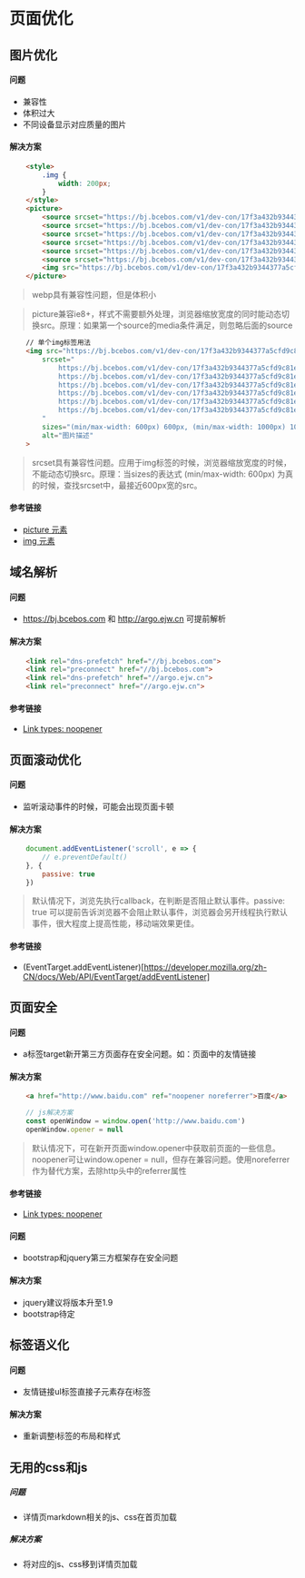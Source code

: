 # 页面优化


## 图片优化

#### 问题
* 兼容性
* 体积过大
* 不同设备显示对应质量的图片

#### 解决方案
```html
    <style>
        .img {
            width: 200px;
        }
    </style>
    <picture>
        <source srcset="https://bj.bcebos.com/v1/dev-con/17f3a432b9344377a5cfd9c81effd6f2.jpg@f_webp,d_progressive,q_50,w_600" media="(max/min-width: 600px)">
        <source srcset="https://bj.bcebos.com/v1/dev-con/17f3a432b9344377a5cfd9c81effd6f2.jpg@d_progressive,q_50,w_600" media="(max/min-width: 600px)">
        <source srcset="https://bj.bcebos.com/v1/dev-con/17f3a432b9344377a5cfd9c81effd6f2.jpg@f_webp,d_progressive,q_50,w_1000" media="(max/min-width: 1000px)">
        <source srcset="https://bj.bcebos.com/v1/dev-con/17f3a432b9344377a5cfd9c81effd6f2.jpg@d_progressive,q_50,w_1000" media="(max/min-width: 1000px)">
        <source srcset="https://bj.bcebos.com/v1/dev-con/17f3a432b9344377a5cfd9c81effd6f2.jpg@f_webp,d_progressive,q_50,w_1400" media="(max/min-width: 1400px)">
        <source srcset="https://bj.bcebos.com/v1/dev-con/17f3a432b9344377a5cfd9c81effd6f2.jpg@d_progressive,q_50,w_1400" media="(max/min-width: 1400px)">
        <img src="https://bj.bcebos.com/v1/dev-con/17f3a432b9344377a5cfd9c81effd6f2.jpg@d_progressive,q_50,w_1000" alt="图片描述" class="img">
    </picture>
```
> webp具有兼容性问题，但是体积小

> picture兼容ie8+，样式不需要额外处理，浏览器缩放宽度的同时能动态切换src。原理：如果第一个source的media条件满足，则忽略后面的source

```html
    // 单个img标签用法
    <img src="https://bj.bcebos.com/v1/dev-con/17f3a432b9344377a5cfd9c81effd6f2.jpg@d_progressive,w_1000,q_50"
        srcset="
            https://bj.bcebos.com/v1/dev-con/17f3a432b9344377a5cfd9c81effd6f2.jpg@f_webp,d_progressive,q_50,w_600 600w,
            https://bj.bcebos.com/v1/dev-con/17f3a432b9344377a5cfd9c81effd6f2.jpg@d_progressive,q_50,w_600 600w,
            https://bj.bcebos.com/v1/dev-con/17f3a432b9344377a5cfd9c81effd6f2.jpg@f_webp,d_progressive,q_50,w_1000 1000w,
            https://bj.bcebos.com/v1/dev-con/17f3a432b9344377a5cfd9c81effd6f2.jpg@d_progressive,q_50,w_1000 1000w,
            https://bj.bcebos.com/v1/dev-con/17f3a432b9344377a5cfd9c81effd6f2.jpg@f_webp,d_progressive,q_50,w_1400 1400w,
            https://bj.bcebos.com/v1/dev-con/17f3a432b9344377a5cfd9c81effd6f2.jpg@d_progressive,q_50,w_1400 1400w
        "
        sizes="(min/max-width: 600px) 600px, (min/max-width: 1000px) 1000px, (min/max-width: 1400px) 1400px, 1000w"
        alt="图片描述"
    >
```
> srcset具有兼容性问题。应用于img标签的时候，浏览器缩放宽度的时候，不能动态切换src。原理：当sizes的表达式 (min/max-width: 600px) 为真的时候，查找srcset中，最接近600px宽的src。

#### 参考链接

* [picture 元素](https://developer.mozilla.org/zh-CN/docs/Web/HTML/Element/picture)
* [img 元素](https://developer.mozilla.org/zh-CN/docs/Web/HTML/Element/img)

## 域名解析

#### 问题
* https://bj.bcebos.com 和 http://argo.ejw.cn 可提前解析

#### 解决方案
```html
    <link rel="dns-prefetch" href="//bj.bcebos.com">
    <link rel="preconnect" href="//bj.bcebos.com">
    <link rel="dns-prefetch" href="//argo.ejw.cn">
    <link rel="preconnect" href="//argo.ejw.cn">
```

#### 参考链接
* [Link types: noopener](https://developer.mozilla.org/en-US/docs/Web/HTML/Link_types/noopener)


## 页面滚动优化

#### 问题
* 监听滚动事件的时候，可能会出现页面卡顿

#### 解决方案
```javascript
    document.addEventListener('scroll', e => {
        // e.preventDefault()
    }, {
        passive: true
    })
```
> 默认情况下，浏览先执行callback，在判断是否阻止默认事件。passive: true 可以提前告诉浏览器不会阻止默认事件，浏览器会另开线程执行默认事件，很大程度上提高性能，移动端效果更佳。

#### 参考链接
* (EventTarget.addEventListener)[https://developer.mozilla.org/zh-CN/docs/Web/API/EventTarget/addEventListener]

## 页面安全

#### 问题
* a标签target新开第三方页面存在安全问题。如：页面中的友情链接

#### 解决方案
```html
    <a href="http://www.baidu.com" ref="noopener noreferrer">百度</a>
```
```javascript
    // js解决方案
    const openWindow = window.open('http://www.baidu.com')
    openWindow.opener = null
```
> 默认情况下，可在新开页面window.opener中获取前页面的一些信息。noopener可让window.opener = null，但存在兼容问题。使用noreferrer作为替代方案，去除http头中的referrer属性

#### 参考链接
* [Link types: noopener](https://developer.mozilla.org/en-US/docs/Web/HTML/Link_types/noopener)

#### 问题
* bootstrap和jquery第三方框架存在安全问题

#### 解决方案
* jquery建议将版本升至1.9
* bootstrap待定

## 标签语义化

#### 问题
* 友情链接ul标签直接子元素存在i标签

#### 解决方案
* 重新调整i标签的布局和样式

## 无用的css和js

##### 问题
* 详情页markdown相关的js、css在首页加载

##### 解决方案
* 将对应的js、css移到详情页加载